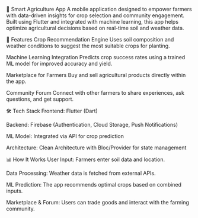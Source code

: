 🌾 Smart Agriculture App
A mobile application designed to empower farmers with data-driven insights for crop selection and community engagement. Built using Flutter and integrated with machine learning, this app helps optimize agricultural decisions based on real-time soil and weather data.

📱 Features
Crop Recommendation Engine Uses soil composition and weather conditions to suggest the most suitable crops for planting.

Machine Learning Integration Predicts crop success rates using a trained ML model for improved accuracy and yield.

Marketplace for Farmers Buy and sell agricultural products directly within the app.

Community Forum Connect with other farmers to share experiences, ask questions, and get support.

🛠️ Tech Stack
Frontend: Flutter (Dart)

Backend: Firebase (Authentication, Cloud Storage, Push Notifications)

ML Model: Integrated via API for crop prediction

Architecture: Clean Architecture with Bloc/Provider for state management

📊 How It Works
User Input: Farmers enter soil data and location.

Data Processing: Weather data is fetched from external APIs.

ML Prediction: The app recommends optimal crops based on combined inputs.

Marketplace & Forum: Users can trade goods and interact with the farming community.
